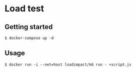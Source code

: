 # Load test

## Getting started

```
$ docker-compose up -d
```

## Usage

```
$ docker run -i --net=host loadimpact/k6 run - <script.js
```